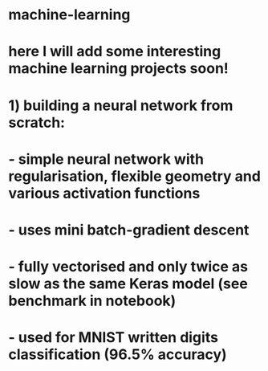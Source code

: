 # machine-learning
#
# here I will add some interesting machine learning projects soon!
#
# 1) building a neural network from scratch:
#        - simple neural network with regularisation, flexible geometry and various activation functions    
#        - uses mini batch-gradient descent 
#        - fully vectorised and only twice as slow as the same Keras model (see benchmark in notebook)
#        - used for MNIST written digits classification (96.5% accuracy)
#
#
#
#
#
#
